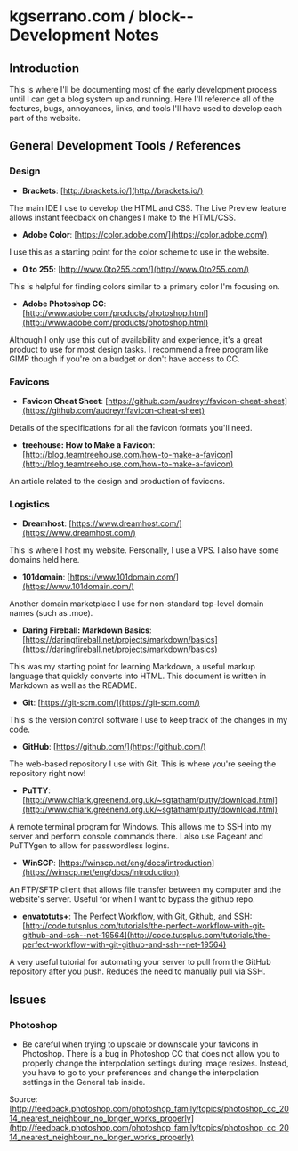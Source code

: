 kgserrano.com / block-- Development Notes
==================================

Introduction
------------
This is where I'll be documenting most of the early development process until I can get a blog system up and running. Here I'll reference all of the features, bugs, annoyances, links, and tools I'll have used to develop each part of the website.


General Development Tools / References
------

### Design

* __Brackets__: [http://brackets.io/](http://brackets.io/)

The main IDE I use to develop the HTML and CSS. The Live Preview feature allows instant feedback on changes I make to the HTML/CSS.

* __Adobe Color__: [https://color.adobe.com/](https://color.adobe.com/)

I use this as a starting point for the color scheme to use in the website.

* __0 to 255__: [http://www.0to255.com/](http://www.0to255.com/)

This is helpful for finding colors similar to a primary color I'm focusing on.

* __Adobe Photoshop CC__: [http://www.adobe.com/products/photoshop.html](http://www.adobe.com/products/photoshop.html)

Although I only use this out of availability and experience, it's a great product to use for most design tasks. I recommend a free program like GIMP though if you're on a budget or don't have access to CC.

### Favicons
* __Favicon Cheat Sheet__: [https://github.com/audreyr/favicon-cheat-sheet](https://github.com/audreyr/favicon-cheat-sheet)

Details of the specifications for all the favicon formats you'll need.

* __treehouse: How to Make a Favicon__: [http://blog.teamtreehouse.com/how-to-make-a-favicon](http://blog.teamtreehouse.com/how-to-make-a-favicon)

An article related to the design and production of favicons.

### Logistics

* __Dreamhost__: [https://www.dreamhost.com/](https://www.dreamhost.com/)

This is where I host my website. Personally, I use a VPS. I also have some domains held here.

* __101domain__: [https://www.101domain.com/](https://www.101domain.com/)

Another domain marketplace I use for non-standard top-level domain names (such as .moe).

* __Daring Fireball: Markdown Basics__: [https://daringfireball.net/projects/markdown/basics](https://daringfireball.net/projects/markdown/basics)

This was my starting point for learning Markdown, a useful markup language that quickly converts into HTML. This document is written in Markdown as well as the README.

* __Git__: [https://git-scm.com/](https://git-scm.com/)

This is the version control software I use to keep track of the changes in my code.

* __GitHub__: [https://github.com/](https://github.com/)

The web-based repository I use with Git. This is where you're seeing the repository right now!

* __PuTTY__: [http://www.chiark.greenend.org.uk/~sgtatham/putty/download.html](http://www.chiark.greenend.org.uk/~sgtatham/putty/download.html)

A remote terminal program for Windows. This allows me to SSH into my server and perform console commands there. I also use Pageant and PuTTYgen to allow for passwordless logins.

* __WinSCP__: [https://winscp.net/eng/docs/introduction](https://winscp.net/eng/docs/introduction)

An FTP/SFTP client that allows file transfer between my computer and the website's server. Useful for when I want to bypass the github repo.

* __envatotuts+__: The Perfect Workflow, with Git, Github, and SSH: [http://code.tutsplus.com/tutorials/the-perfect-workflow-with-git-github-and-ssh--net-19564](http://code.tutsplus.com/tutorials/the-perfect-workflow-with-git-github-and-ssh--net-19564)

A very useful tutorial for automating your server to pull from the GitHub repository after you push. Reduces the need to manually pull via SSH.

Issues
-------

### Photoshop
* Be careful when trying to upscale or downscale your favicons in Photoshop. There is a bug in Photoshop CC that does not allow you to properly change the interpolation settings during image resizes. Instead, you have to go to your preferences and change the interpolation settings in the General tab inside. 

Source: [http://feedback.photoshop.com/photoshop_family/topics/photoshop_cc_2014_nearest_neighbour_no_longer_works_properly](http://feedback.photoshop.com/photoshop_family/topics/photoshop_cc_2014_nearest_neighbour_no_longer_works_properly)



